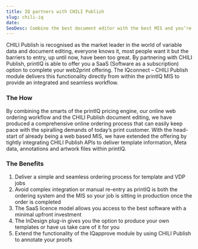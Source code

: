 ```yaml
---
title: IQ partners with CHILI Publish
slug: chili-iq
date:
SeoDesc: Combine the best document editor with the best MIS and you’re definitely best in class
---
```


CHILI Publish is recognised as the market leader in the world of variable data and document editing, everyone knows it, most people want it but the barriers to entry, up until now, have been too great. By partnering with CHILI Publish, printIQ is able to offer you a SaaS (Software as a subscription) option to complete your web2print offering. The IQconnect – CHILI Publish module delivers this functionality directly from within the printIQ MIS to provide an integrated and seamless workflow.

### The How

By combining the smarts of the printIQ pricing engine, our online web ordering workflow and the CHILI Publish document editing, we have produced a comprehensive online ordering process that can easily keep pace with the spiralling demands of today’s print customer. With the head-start of already being a web based MIS, we have extended the offering by tightly integrating CHILI Publish APIs to deliver template information, Meta data, annotations and artwork files within printIQ.

### The Benefits

1. Deliver a simple and seamless ordering process for template and VDP jobs
2. Avoid complex integration or manual re-entry as printIQ is both the ordering system and the MIS so your job is sitting in production once the order is completed
3. The SaaS licence model allows you access to the best software with a minimal upfront investment
4. The InDesign plug-in gives you the option to produce your own templates or have us take care of it for you
5. Extend the functionality of the IQapprove module by using CHILI Publish to annotate your proofs
